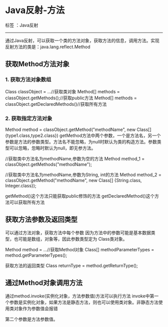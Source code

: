 ﻿# Java反射-方法
标签 ：Java反射

---

通过Java反射，可以获取一个类的方法对象，获取方法的信息，调用方法。实现反射方法的类是：java.lang.reflect.Method

## 获取Method方法对象 ##

### 1. 获取方法对象数组 ###

Class classObject = ...//获取类对象
Method[] methods = classObject.getMethods();//获取public方法
Method[] methods = classObject.getDeclaredMethods()//获取所有方法

### 2. 获取指定方法对象 ###

Method method = classObject.getMethod("methodName", new Class[]{type1.class,type2.class})
getMethod方法中两个参数，一个是方法名，另一个参数是方法的参数类型。方法名不能忽略，为null时默认为类的构造方法。参数类型可以忽略，忽略时默认为null，即无参方法。

//获取类中方法名为methodName,参数为空的方法
Method method_1 = classObject.getMethods("methodName");

//获取类中方法名为methodName,参数为String, int的方法
Method method_2 = classObject.getMethod("methodName", new Class[] {String.class, Integer.class});

getMethod()这个方法只能获取public修饰的方法
getDeclaredMethod()这个方法可以获取所有方法

## 获取方法参数及返回类型 ##

可以通过方法对象，获取方法中每个参数
因为方法中的参数可能是基本数据类型，也可能是数组，对象等，因此参数类型定为 Class类对象。

Method method = ...//获取Method对象
Class[] methodParameterTypes = method.getParameterTypes();

获取方法的返回类型
Class returnType = method.getReturnType();

## 通过Method对象调用方法 ##

通过method.invoke(实例化对象，方法参数值)方法可以执行方法
invoke中第一个参数是实例化对象，如果方法是静态方法，则也可以使用类对象。非静态方法使用类对象作为参数值会报错

第二个参数是方法参数值。











